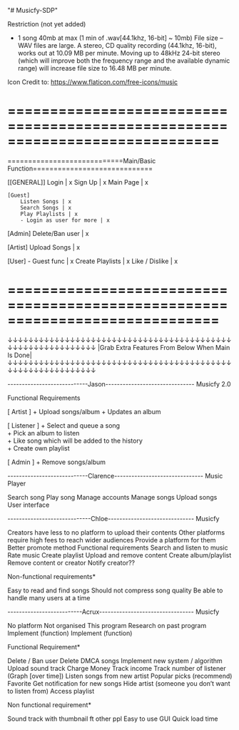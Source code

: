 "# Musicfy-SDP" 

Restriction (not yet added)
- 1 song 40mb at max (1 min of .wav[44.1khz, 16-bit] ~ 10mb)
    File size – WAV files are large. A stereo, CD quality recording (44.1khz, 16-bit), works out at 10.09 MB per minute. 
    Moving up to 48kHz 24-bit stereo (which will improve both the frequency range and the available dynamic range) will increase file size to 16.48 MB per minute.


Icon Credit to: https://www.flaticon.com/free-icons/music













=============================================================================
=============================================================================
============================Main/Basic Function=============================

[[GENERAL]]
    Login | x
    Sign Up | x
    Main Page | x

    [Guest]
        Listen Songs | x
        Search Songs | x
        Play Playlists | x
        - Login as user for more | x


[Admin]
    Delete/Ban user | x

[Artist]
    Upload Songs | x

[User]
    - Guest func | x
    Create Playlists | x
    Like / Dislike | x



=============================================================================
=============================================================================


↓↓↓↓↓↓↓↓↓↓↓↓↓↓↓↓↓↓↓↓↓↓↓↓↓↓↓↓↓↓↓↓↓↓↓↓↓↓↓↓↓↓↓↓↓↓↓↓↓↓↓↓↓↓↓↓↓↓↓↓
     |Grab Extra Features From Below When Main Is Done|
↓↓↓↓↓↓↓↓↓↓↓↓↓↓↓↓↓↓↓↓↓↓↓↓↓↓↓↓↓↓↓↓↓↓↓↓↓↓↓↓↓↓↓↓↓↓↓↓↓↓↓↓↓↓↓↓↓↓↓↓


----------------------------Jason-------------------------------
Musicfy 2.0 

Functional Requirements 

[ Artist ] 
    + Upload songs/album 
    + Updates an album  

[ Listener ] 
    + Select and queue a song  
    + Pick an album to listen  
    + Like song which will be added to the history  
    + Create own playlist  


[ Admin ] 
    + Remove songs/album 

----------------------------Clarence-------------------------------
Music Player 

<User interface >
    Search song 
    Play song 

<Admin interface >
    Manage accounts 
    Manage songs 

<Artist interface >
    Upload songs 
    User interface 

-----------------------------Chloe------------------------------
Musicfy 

<Background >

<Problem >
    Creators have less to no platform to upload their contents 
    Other platforms require high fees to reach wider audiences 

<Solution>
    Provide a platform for them 
    Better promote method 
    Functional requirements 

<Listener >
    Search and listen to music 
    Rate music 
    Create playlist 

<Creator >
    Upload and remove content 
    Create album/playlist 

<Admin >
    Remove content or creator 
    Notify creator?? 

Non-functional requirements*

Easy to read and find songs 
    Should not compress song quality 
    Be able to handle many users at a time 

--------------------------Acrux---------------------------------
Musicfy

<Background >

<Problem >
    No platform 
    Not organised 

<Solution >
    This program 

<Objective >
    Research on past program 
    Implement (function) 
    Implement (function) 

Functional Requirement* 

<Admin >
    Delete / Ban user 
    Delete DMCA songs 
    Implement new system / algorithm 


<Music Artist >
    Upload sound track 
    Charge Money 
    Track income 
    Track number of listener (Graph [over time]) 


<Listener >
    Listen songs from new artist 
    Popular picks (recommend) 
    Favorite 
    Get notification for new songs 
    Hide artist (someone you don’t want to listen from) 
    Access playlist 

 

Non functional requirement* 

<Artist>
    Sound track with thumbnail  
    ft other ppl 

<Listener>
    Easy to use GUI 
    Quick load time 